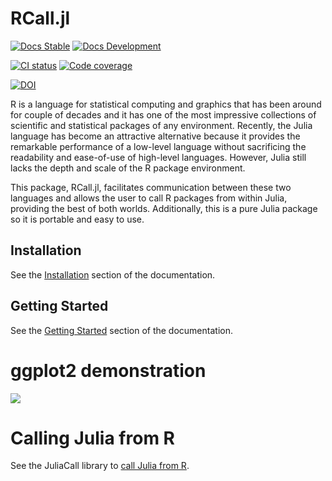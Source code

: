 # RCall.jl

[![Docs Stable](https://img.shields.io/badge/docs-stable-blue.svg)](http://juliainterop.github.io/RCall.jl/stable)
[![Docs Development](https://img.shields.io/badge/docs-dev-blue.svg)](http://juliainterop.github.io/RCall.jl/dev)

[![CI status](https://github.com/JuliaInterop/RCall.jl/actions/workflows/ci.yml/badge.svg)](https://github.com/JuliaInterop/RCall.jl/actions/workflows/ci.yml)
[![Code coverage](https://codecov.io/gh/JuliaInterop/RCall.jl/branch/master/graph/badge.svg?token=8ED5Wdm8W9)](https://codecov.io/gh/JuliaInterop/RCall.jl)


[![DOI](https://zenodo.org/badge/28725415.svg)](https://zenodo.org/doi/10.5281/zenodo.12771368)

R is a language for statistical computing and graphics that has been around for couple of decades and it has one of the most impressive collections of scientific and statistical packages of any environment. Recently, the Julia language has become an attractive alternative because it provides the remarkable performance of a low-level language without sacrificing the readability and ease-of-use of high-level languages. However, Julia still lacks the depth and scale of the R package environment.

This package, RCall.jl, facilitates communication between these two languages and allows the user to call R packages from within Julia, providing the best of both worlds. Additionally, this is a pure Julia package so it is portable and easy to use.

## Installation

See the [Installation](http://juliainterop.github.io/RCall.jl/stable/installation) section of the documentation.

## Getting Started

See the [Getting Started](http://juliainterop.github.io/RCall.jl/stable/gettingstarted) section of the documentation.

# ggplot2 demonstration

![](ggplot.png)

# Calling Julia from R

See the JuliaCall library to [call Julia from R](https://non-contradiction.github.io/JuliaCall//index.html).
